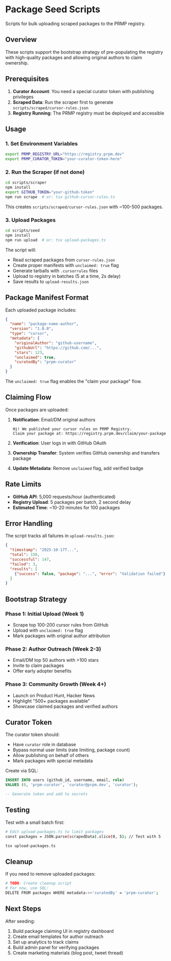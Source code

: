# Package Seed Scripts

Scripts for bulk uploading scraped packages to the PRMP registry.

## Overview

These scripts support the bootstrap strategy of pre-populating the registry with high-quality packages and allowing original authors to claim ownership.

## Prerequisites

1. **Curator Account**: You need a special curator token with publishing privileges
2. **Scraped Data**: Run the scraper first to generate `scripts/scraped/cursor-rules.json`
3. **Registry Running**: The PRMP registry must be deployed and accessible

## Usage

### 1. Set Environment Variables

```bash
export PRMP_REGISTRY_URL="https://registry.prpm.dev"
export PRMP_CURATOR_TOKEN="your-curator-token-here"
```

### 2. Run the Scraper (if not done)

```bash
cd scripts/scraper
npm install
export GITHUB_TOKEN="your-github-token"
npm run scrape  # or: tsx github-cursor-rules.ts
```

This creates `scripts/scraped/cursor-rules.json` with ~100-500 packages.

### 3. Upload Packages

```bash
cd scripts/seed
npm install
npm run upload  # or: tsx upload-packages.ts
```

The script will:
- Read scraped packages from `cursor-rules.json`
- Create proper manifests with `unclaimed: true` flag
- Generate tarballs with `.cursorrules` files
- Upload to registry in batches (5 at a time, 2s delay)
- Save results to `upload-results.json`

## Package Manifest Format

Each uploaded package includes:

```json
{
  "name": "package-name-author",
  "version": "1.0.0",
  "type": "cursor",
  "metadata": {
    "originalAuthor": "github-username",
    "githubUrl": "https://github.com/...",
    "stars": 123,
    "unclaimed": true,
    "curatedBy": "prpm-curator"
  }
}
```

The `unclaimed: true` flag enables the "claim your package" flow.

## Claiming Flow

Once packages are uploaded:

1. **Notification**: Email/DM original authors
   ```
   Hi! We published your cursor rules on PRMP Registry.
   Claim your package at: https://registry.prpm.dev/claim/your-package
   ```

2. **Verification**: User logs in with GitHub OAuth
3. **Ownership Transfer**: System verifies GitHub ownership and transfers package
4. **Update Metadata**: Remove `unclaimed` flag, add verified badge

## Rate Limits

- **GitHub API**: 5,000 requests/hour (authenticated)
- **Registry Upload**: 5 packages per batch, 2 second delay
- **Estimated Time**: ~10-20 minutes for 100 packages

## Error Handling

The script tracks all failures in `upload-results.json`:

```json
{
  "timestamp": "2025-10-17T...",
  "total": 150,
  "successful": 147,
  "failed": 3,
  "results": [
    {"success": false, "package": "...", "error": "Validation failed"}
  ]
}
```

## Bootstrap Strategy

### Phase 1: Initial Upload (Week 1)
- Scrape top 100-200 cursor rules from GitHub
- Upload with `unclaimed: true` flag
- Mark packages with original author attribution

### Phase 2: Author Outreach (Week 2-3)
- Email/DM top 50 authors with >100 stars
- Invite to claim packages
- Offer early adopter benefits

### Phase 3: Community Growth (Week 4+)
- Launch on Product Hunt, Hacker News
- Highlight "500+ packages available"
- Showcase claimed packages and verified authors

## Curator Token

The curator token should:
- Have `curator` role in database
- Bypass normal user limits (rate limiting, package count)
- Allow publishing on behalf of others
- Mark packages with special metadata

Create via SQL:
```sql
INSERT INTO users (github_id, username, email, role)
VALUES (0, 'prpm-curator', 'curator@prpm.dev', 'curator');

-- Generate token and add to secrets
```

## Testing

Test with a small batch first:

```bash
# Edit upload-packages.ts to limit packages
const packages = JSON.parse(scrapedData).slice(0, 5); // Test with 5

tsx upload-packages.ts
```

## Cleanup

If you need to remove uploaded packages:

```bash
# TODO: Create cleanup script
# For now, use SQL:
DELETE FROM packages WHERE metadata->>'curatedBy' = 'prpm-curator';
```

## Next Steps

After seeding:
1. Build package claiming UI in registry dashboard
2. Create email templates for author outreach
3. Set up analytics to track claims
4. Build admin panel for verifying packages
5. Create marketing materials (blog post, tweet thread)
